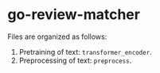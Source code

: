 # go-review-matcher

Files are organized as follows:
1. Pretraining of text: `transformer_encoder`.
2. Preprocessing of text: `preprocess`.